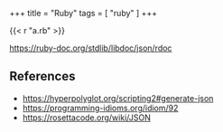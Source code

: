 +++
title = "Ruby"
tags = [ "ruby" ]
+++

{{< r "a.rb" >}}

<https://ruby-doc.org/stdlib/libdoc/json/rdoc>

## References

- <https://hyperpolyglot.org/scripting2#generate-json>
- <https://programming-idioms.org/idiom/92>
- <https://rosettacode.org/wiki/JSON>
